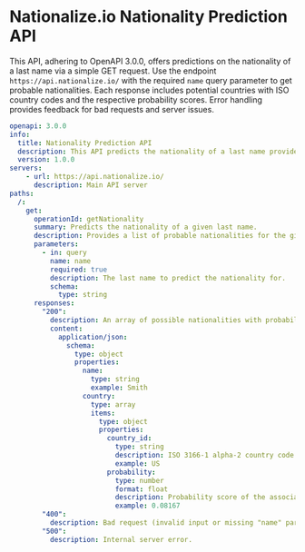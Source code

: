 # Nationalize.io Nationality Prediction API

This API, adhering to OpenAPI 3.0.0, offers predictions on the nationality of a last name via a simple GET request. Use the endpoint `https://api.nationalize.io/` with the required `name` query parameter to get probable nationalities. Each response includes potential countries with ISO country codes and the respective probability scores. Error handling provides feedback for bad requests and server issues.

```yaml
openapi: 3.0.0
info:
  title: Nationality Prediction API
  description: This API predicts the nationality of a last name provided via the "name" parameter.
  version: 1.0.0
servers:
    - url: https://api.nationalize.io/
      description: Main API server
paths:
  /:
    get:
      operationId: getNationality
      summary: Predicts the nationality of a given last name.
      description: Provides a list of probable nationalities for the given last name.
      parameters:
        - in: query
          name: name
          required: true
          description: The last name to predict the nationality for.
          schema:
            type: string
      responses:
        "200":
          description: An array of possible nationalities with probability scores.
          content:
            application/json:
              schema:
                type: object
                properties:
                  name:
                    type: string
                    example: Smith
                  country:
                    type: array
                    items:
                      type: object
                      properties:
                        country_id:
                          type: string
                          description: ISO 3166-1 alpha-2 country code.
                          example: US
                        probability:
                          type: number
                          format: float
                          description: Probability score of the association between the name and country.
                          example: 0.08167
        "400":
          description: Bad request (invalid input or missing "name" parameter).
        "500":
          description: Internal server error.
```
